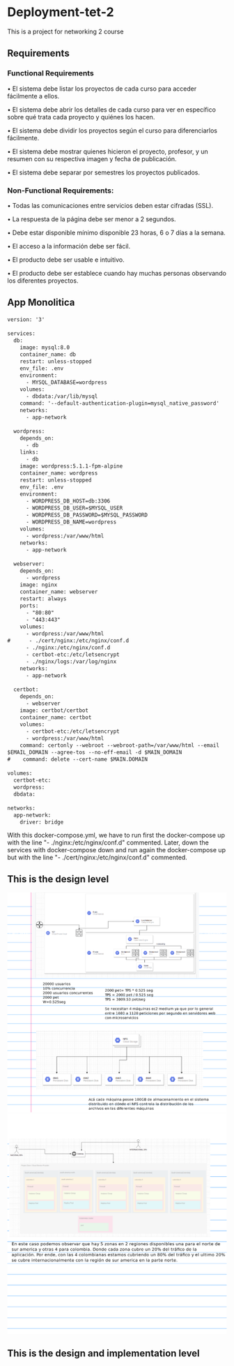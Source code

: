 # Deployment-tet-2
This is a project for networking 2 course 
## Requirements
### Functional Requirements 

• El sistema debe listar los proyectos de cada curso para acceder fácilmente a ellos.
    
• El sistema debe abrir los detalles de cada curso para ver en específico sobre qué trata cada proyecto y quiénes los hacen.
    
• El sistema debe dividir los proyectos según el curso para diferenciarlos fácilmente.
    
• El sistema debe mostrar quienes hicieron el proyecto, profesor, y un resumen con su respectiva imagen y fecha de publicación.
    
• El sistema debe separar por semestres los proyectos publicados.

###  Non-Functional Requirements:

• Todas las comunicaciones entre servicios deben estar cifradas (SSL).

• La respuesta de la página debe ser menor a 2 segundos.

• Debe estar disponible mínimo disponible 23 horas, 6 o 7 días a la semana. 

• El acceso a la información debe ser fácil.

• El producto debe ser usable e intuitivo.

• El producto debe ser establece cuando hay muchas personas observando los diferentes proyectos.
## App Monolitica 
```
version: '3'

services:
  db:
    image: mysql:8.0
    container_name: db
    restart: unless-stopped
    env_file: .env
    environment:
      - MYSQL_DATABASE=wordpress
    volumes:
      - dbdata:/var/lib/mysql
    command: '--default-authentication-plugin=mysql_native_password'
    networks:
      - app-network

  wordpress:
    depends_on:
      - db
    links:
      - db
    image: wordpress:5.1.1-fpm-alpine
    container_name: wordpress
    restart: unless-stopped
    env_file: .env
    environment:
      - WORDPRESS_DB_HOST=db:3306
      - WORDPRESS_DB_USER=$MYSQL_USER
      - WORDPRESS_DB_PASSWORD=$MYSQL_PASSWORD
      - WORDPRESS_DB_NAME=wordpress
    volumes:
      - wordpress:/var/www/html
    networks:
      - app-network

  webserver:
    depends_on:
      - wordpress
    image: nginx
    container_name: webserver
    restart: always
    ports:
      - "80:80"
      - "443:443"
    volumes:
      - wordpress:/var/www/html
#      - ./cert/nginx:/etc/nginx/conf.d
      - ./nginx:/etc/nginx/conf.d
      - certbot-etc:/etc/letsencrypt
      - ./nginx/logs:/var/log/nginx
    networks:
      - app-network

  certbot:
    depends_on:
      - webserver
    image: certbot/certbot
    container_name: certbot
    volumes:
      - certbot-etc:/etc/letsencrypt
      - wordpress:/var/www/html
    command: certonly --webroot --webroot-path=/var/www/html --email $EMAIL_DOMAIN --agree-tos --no-eff-email -d $MAIN_DOMAIN
#    command: delete --cert-name $MAIN.DOMAIN

volumes:
  certbot-etc:
  wordpress:
  dbdata:

networks:
  app-network:
    driver: bridge
```
With this docker-compose.yml, we have to run first the docker-compose up with the line "- ./nginx:/etc/nginx/conf.d" commented. Later, down the services with docker-compose down and run again the docker-compose up but with the line "- ./cert/nginx:/etc/nginx/conf.d" commented.
## This is the design level
![](images/niveldiseno-1.png)
![](images/niveldiseno-2.png)
## This is the design and implementation level
